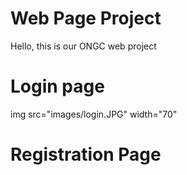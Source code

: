 # Web Page Project
Hello, this is our ONGC web project

# Login page
img src="images/login.JPG" width="70"


# Registration Page

